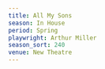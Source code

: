 ```yaml
---
title: All My Sons
season: In House
period: Spring
playwright: Arthur Miller
season_sort: 240
venue: New Theatre
---
```



